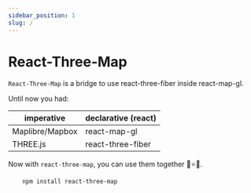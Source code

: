 ```yaml
---
sidebar_position: 1
slug: /
---
```


# React-Three-Map

`React-Three-Map` is a bridge to use react-three-fiber inside react-map-gl.

Until now you had:

| imperative      | declarative (react) |
| --------------- | ------------------- |
| Maplibre/Mapbox | react-map-gl        |
| THREE.js        | react-three-fiber   |

Now with `react-three-map`, you can use them together 🤜⭐🤛.

```
    npm install react-three-map
```
